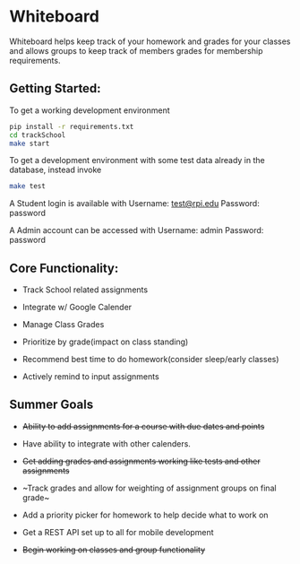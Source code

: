 Whiteboard
===

Whiteboard helps keep track of your homework and grades for your classes and allows groups to keep track of members grades for membership requirements.

Getting Started:
----------------
To get a working development environment
```bash
pip install -r requirements.txt
cd trackSchool
make start
```

To get a development environment with some test data already in the database, instead invoke
```bash
make test
```

A Student login is available with 
Username: test@rpi.edu
Password: password

A Admin account can be accessed with
Username: admin
Password: password

Core Functionality:
-------------------
- Track School related assignments

- Integrate w/ Google Calender

- Manage Class Grades

- Prioritize by grade(impact on class standing)

- Recommend best time to do homework(consider sleep/early classes)

- Actively remind to input assignments

Summer Goals
------------
- ~~Ability to add assignments for a course with due dates and points~~

- Have ability to integrate with other calenders.

- ~~Get adding grades and assignments working like tests and other assignments~~

- ~Track grades and allow for weighting of assignment groups on final grade~

- Add a priority picker for homework to help decide what to work on

- Get a REST API set up to all for mobile development

- ~~Begin working on classes and group functionality~~
